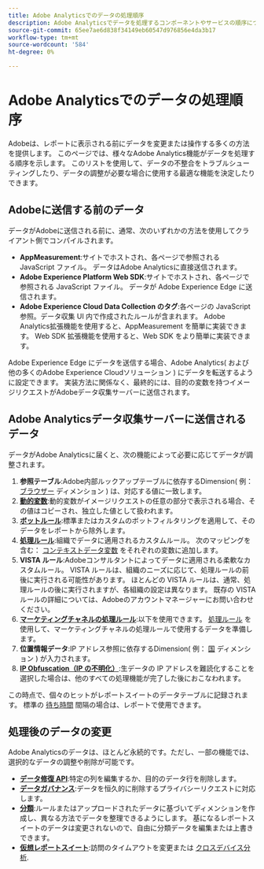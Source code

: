 ```yaml
---
title: Adobe Analyticsでのデータの処理順序
description: Adobe Analyticsでデータを処理するコンポーネントやサービスの順序について説明します。
source-git-commit: 65ee7ae6d838f34149eb60547d976856e4da3b17
workflow-type: tm+mt
source-wordcount: '584'
ht-degree: 0%

---
```


# Adobe Analyticsでのデータの処理順序

Adobeは、レポートに表示される前にデータを変更または操作する多くの方法を提供します。 このページでは、様々なAdobe Analytics機能がデータを処理する順序を示します。 このリストを使用して、データの不整合をトラブルシューティングしたり、データの調整が必要な場合に使用する最適な機能を決定したりできます。

## Adobeに送信する前のデータ

データがAdobeに送信される前に、通常、次のいずれかの方法を使用してクライアント側でコンパイルされます。

* **AppMeasurement**:サイトでホストされ、各ページで参照される JavaScript ファイル。 データはAdobe Analyticsに直接送信されます。
* **Adobe Experience Platform Web SDK**:サイトでホストされ、各ページで参照される JavaScript ファイル。 データが Adobe Experience Edge に送信されます。
* **Adobe Experience Cloud Data Collection のタグ**:各ページの JavaScript 参照。データ収集 UI 内で作成されたルールが含まれます。 Adobe Analytics拡張機能を使用すると、AppMeasurement を簡単に実装できます。 Web SDK 拡張機能を使用すると、Web SDK をより簡単に実装できます。

Adobe Experience Edge にデータを送信する場合、Adobe Analytics( および他の多くのAdobe Experience Cloudソリューション ) にデータを転送するように設定できます。 実装方法に関係なく、最終的には、目的の変数を持つイメージリクエストがAdobeデータ収集サーバーに送信されます。

## Adobe Analyticsデータ収集サーバーに送信されるデータ

データがAdobe Analyticsに届くと、次の機能によって必要に応じてデータが調整されます。

1. **参照テーブル**:Adobe内部ルックアップテーブルに依存するDimension( 例： [ブラウザー](/help/components/dimensions/browser.md) ディメンション ) は、対応する値に一致します。
2. [**動的変数**](/help/implement/vars/page-vars/dynamic-variables.md):動的変数がイメージリクエストの任意の部分で表示される場合、その値はコピーされ、独立した値として扱われます。
3. [**ボットルール**](/help/admin/admin/bot-removal/bot-rules.md):標準またはカスタムのボットフィルタリングを適用して、そのデータをレポートから除外します。
4. [**処理ルール**](/help/admin/admin/c-processing-rules/processing-rules.md):組織でデータに適用されるカスタムルール。 次のマッピングを含む： [コンテキストデータ変数](/help/implement/vars/page-vars/contextdata.md) をそれぞれの変数に追加します。
5. **VISTA ルール**:Adobeコンサルタントによってデータに適用される柔軟なカスタムルール。 VISTA ルールは、組織のニーズに応じて、処理ルールの前後に実行される可能性があります。 ほとんどの VISTA ルールは、通常、処理ルールの後に実行されますが、各組織の設定は異なります。 既存の VISTA ルールの詳細については、Adobeのアカウントマネージャーにお問い合わせください。
6. [**マーケティングチャネルの処理ルール**](/help/components/c-marketing-channels/c-rules.md):以下を使用できます。 [処理ルール](/help/admin/admin/c-processing-rules/processing-rules.md) を使用して、マーケティングチャネルの処理ルールで使用するデータを準備します。
7. **位置情報データ**:IP アドレス参照に依存するDimension( 例： [国](/help/components/dimensions/countries.md) ディメンション ) が入力されます。
8. [**IP Obfuscation（IP の不明化）**](/help/admin/admin/general-acct-settings-admin.md):生データの IP アドレスを難読化することを選択した場合は、他のすべての処理機能が完了した後におこなわれます。

この時点で、個々のヒットがレポートスイートのデータテーブルに記録されます。 標準の [待ち時間](latency.md) 間隔の場合は、レポートで使用できます。

## 処理後のデータの変更

Adobe Analyticsのデータは、ほとんど永続的です。ただし、一部の機能では、選択的なデータの調整や削除が可能です。

* [**データ修復 API**](https://developer.adobe.com/analytics-apis/docs/2.0/guides/endpoints/data-repair/):特定の列を編集するか、目的のデータ行を削除します。
* [**データガバナンス**](/help/admin/c-data-governance/an-gdpr-workflow.md):データを恒久的に削除するプライバシーリクエストに対応します。
* [**分類**](/help/components/classifications/c-classifications.md):ルールまたはアップロードされたデータに基づいてディメンションを作成し、異なる方法でデータを整理できるようにします。 基になるレポートスイートのデータは変更されないので、自由に分類データを編集または上書きできます。
* [**仮想レポートスイート**](/help/components/vrs/vrs-about.md):訪問のタイムアウトを変更または [クロスデバイス分析](/help/components/cda/overview.md).

